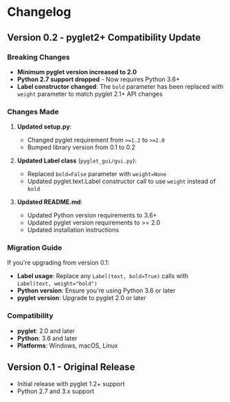 # Changelog

## Version 0.2 - pyglet2+ Compatibility Update

### Breaking Changes
- **Minimum pyglet version increased to 2.0**
- **Python 2.7 support dropped** - Now requires Python 3.6+
- **Label constructor changed**: The `bold` parameter has been replaced with `weight` parameter to match pyglet 2.1+ API changes

### Changes Made
1. **Updated setup.py**:
   - Changed pyglet requirement from `>=1.2` to `>=2.0`
   - Bumped library version from 0.1 to 0.2

2. **Updated Label class** (`pyglet_gui/gui.py`):
   - Replaced `bold=False` parameter with `weight=None`
   - Updated pyglet.text.Label constructor call to use `weight` instead of `bold`

3. **Updated README.md**:
   - Updated Python version requirements to 3.6+
   - Updated pyglet version requirements to >= 2.0
   - Updated installation instructions

### Migration Guide
If you're upgrading from version 0.1:

- **Label usage**: Replace any `Label(text, bold=True)` calls with `Label(text, weight="bold")`
- **Python version**: Ensure you're using Python 3.6 or later
- **pyglet version**: Upgrade to pyglet 2.0 or later

### Compatibility
- **pyglet**: 2.0 and later
- **Python**: 3.6 and later
- **Platforms**: Windows, macOS, Linux

## Version 0.1 - Original Release
- Initial release with pyglet 1.2+ support
- Python 2.7 and 3.x support
